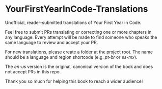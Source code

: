 # YourFirstYearInCode-Translations

Unofficial, reader-submitted translations of Your First Year in Code.

Feel free to submit PRs translating or correcting one or more chapters in any language. 
Every attempt will be made to find someone who speaks the same language to review and accept your PR.

For new translations, please create a folder at the project root. The name should be a language and region shortcode (e.g. _pt-br_ or _es-mx_).

The _en-us_ version is the original, canonical version of the book and does not accept PRs in this repo.

Thank you so much for helping this book to reach a wider audience!
